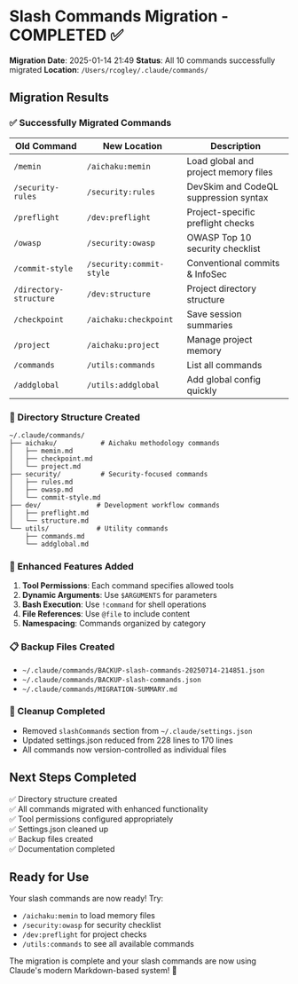 # Slash Commands Migration - COMPLETED ✅

**Migration Date**: 2025-01-14 21:49 **Status**: All 10 commands successfully migrated **Location**:
`/Users/rcogley/.claude/commands/`

## Migration Results

### ✅ Successfully Migrated Commands

| Old Command            | New Location             | Description                           |
| ---------------------- | ------------------------ | ------------------------------------- |
| `/memin`               | `/aichaku:memin`         | Load global and project memory files  |
| `/security-rules`      | `/security:rules`        | DevSkim and CodeQL suppression syntax |
| `/preflight`           | `/dev:preflight`         | Project-specific preflight checks     |
| `/owasp`               | `/security:owasp`        | OWASP Top 10 security checklist       |
| `/commit-style`        | `/security:commit-style` | Conventional commits & InfoSec        |
| `/directory-structure` | `/dev:structure`         | Project directory structure           |
| `/checkpoint`          | `/aichaku:checkpoint`    | Save session summaries                |
| `/project`             | `/aichaku:project`       | Manage project memory                 |
| `/commands`            | `/utils:commands`        | List all commands                     |
| `/addglobal`           | `/utils:addglobal`       | Add global config quickly             |

### 📁 Directory Structure Created

```
~/.claude/commands/
├── aichaku/           # Aichaku methodology commands
│   ├── memin.md
│   ├── checkpoint.md
│   └── project.md
├── security/          # Security-focused commands
│   ├── rules.md
│   ├── owasp.md
│   └── commit-style.md
├── dev/              # Development workflow commands
│   ├── preflight.md
│   └── structure.md
└── utils/            # Utility commands
    ├── commands.md
    └── addglobal.md
```

### 🔧 Enhanced Features Added

1. **Tool Permissions**: Each command specifies allowed tools
2. **Dynamic Arguments**: Use `$ARGUMENTS` for parameters
3. **Bash Execution**: Use `!command` for shell operations
4. **File References**: Use `@file` to include content
5. **Namespacing**: Commands organized by category

### 📋 Backup Files Created

- `~/.claude/commands/BACKUP-slash-commands-20250714-214851.json`
- `~/.claude/commands/BACKUP-slash-commands.json`
- `~/.claude/commands/MIGRATION-SUMMARY.md`

### 🧹 Cleanup Completed

- Removed `slashCommands` section from `~/.claude/settings.json`
- Updated settings.json reduced from 228 lines to 170 lines
- All commands now version-controlled as individual files

## Next Steps Completed

✅ Directory structure created\
✅ All commands migrated with enhanced functionality\
✅ Tool permissions configured appropriately\
✅ Settings.json cleaned up\
✅ Backup files created\
✅ Documentation completed

## Ready for Use

Your slash commands are now ready! Try:

- `/aichaku:memin` to load memory files
- `/security:owasp` for security checklist
- `/dev:preflight` for project checks
- `/utils:commands` to see all available commands

The migration is complete and your slash commands are now using Claude's modern Markdown-based system! 🎉
